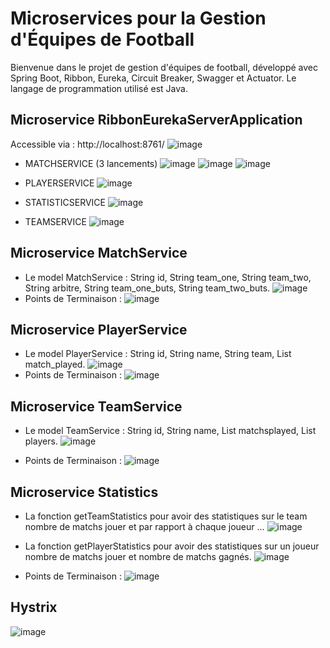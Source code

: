 # Microservices pour la Gestion d'Équipes de Football
Bienvenue dans le projet de gestion d'équipes de football, développé avec Spring Boot, Ribbon, Eureka, Circuit Breaker, Swagger et Actuator. Le langage de programmation utilisé est Java.

## Microservice RibbonEurekaServerApplication
  Accessible via : http://localhost:8761/
![image](https://github.com/mohamedelbarrak/Microservices/assets/66890099/5213e09f-31c7-422a-817f-5d7bffddb4b2)
- MATCHSERVICE (3 lancements)
  ![image](https://github.com/mohamedelbarrak/Microservices/assets/66890099/3aa13b9d-ce0a-4da5-8ff3-491874ab2733)
  ![image](https://github.com/mohamedelbarrak/Microservices/assets/66890099/cf00e98a-a9c8-4397-8df6-2b589ac2fc1e)
  ![image](https://github.com/mohamedelbarrak/Microservices/assets/66890099/a3ea751f-c92f-4fb8-8cb2-c94ac466fdd9)

- PLAYERSERVICE
  ![image](https://github.com/mohamedelbarrak/Microservices/assets/66890099/85b055c9-8c4d-44cc-9b53-1b2597acea0f)

- STATISTICSERVICE
  ![image](https://github.com/mohamedelbarrak/Microservices/assets/66890099/4dddf0c0-6c2c-40ea-8faf-999a9cc212b0)

- TEAMSERVICE
  ![image](https://github.com/mohamedelbarrak/Microservices/assets/66890099/31c52898-738e-4c05-aa3b-79e0bec59d5d)

## Microservice MatchService
  - Le model MatchService : String id, String team_one, String team_two, String arbitre, String team_one_buts, String team_two_buts.
 ![image](https://github.com/mohamedelbarrak/Microservices/assets/66890099/f85a2218-c2d2-41ca-9a47-0d04cc4ae8ea)
  - Points de Terminaison :
  ![image](https://github.com/mohamedelbarrak/Microservices/assets/66890099/8f8bf26d-bf1d-471d-8b79-892e405215a3)

## Microservice PlayerService
  - Le model PlayerService : String id, String name, String team, List<String> match_played.
  ![image](https://github.com/mohamedelbarrak/Microservices/assets/66890099/04f55119-5b46-4fa6-a341-b1508c9ba993)
  - Points de Terminaison :
  ![image](https://github.com/mohamedelbarrak/Microservices/assets/66890099/cdc7933f-9090-4da8-83e0-1acdcaf02fdf)

## Microservice TeamService
  - Le model TeamService : String id, String name, List<String> matchsplayed, List<String> players.
  ![image](https://github.com/mohamedelbarrak/Microservices/assets/66890099/97cfb640-0759-45f9-871d-9e2afb4c7f0d)

  - Points de Terminaison :
  ![image](https://github.com/mohamedelbarrak/Microservices/assets/66890099/47054f5e-e032-4af8-8388-a4b0726ceda3)

## Microservice Statistics
  - La fonction getTeamStatistics pour avoir des statistiques sur le team nombre de matchs jouer et par rapport à chaque joueur ...
  ![image](https://github.com/mohamedelbarrak/Microservices/assets/66890099/34c61509-e39f-4a40-8228-4f3e6f4b5c4b)

  - La fonction getPlayerStatistics pour avoir des statistiques sur un joueur nombre de matchs jouer et nombre de matchs gagnés.
    ![image](https://github.com/mohamedelbarrak/Microservices/assets/66890099/20f67000-1ddc-4ebf-8fdb-c8862f1e9088)
  - Points de Terminaison :
    ![image](https://github.com/mohamedelbarrak/Microservices/assets/66890099/1d6eccf5-a7bf-44b6-905a-9ae27f090ea3)


## Hystrix
![image](https://github.com/mohamedelbarrak/Microservices/assets/66890099/cde718ab-e03b-429d-bbeb-cbc0d3598a59)


